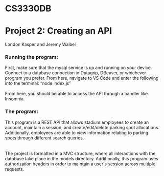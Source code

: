 # CS3330DB
# Project 2: Creating an API
London Kasper and Jeremy Waibel
### Running the program:
First, make sure that the mysql service is up and running on your device. Connect to a database connection in Datagrip, DBeaver, or whichever program you prefer. From here, navigate to VS Code and enter the following into the terminal: “node index.js”<br></br>
From here, you should be able to access the API through a handler like Insomnia. 
### The program:
This program is a REST API that allows stadium employees to create an account, maintain a session, and create/edit/delete parking spot allocations. Additionally, employees are able to view information relating to parking spots through different search queries.  
<br></br> The project is formatted in a MVC structure, where all interactions with the database take place in the models directory. 
Additionally, this program uses authorization headers in order to maintain a user's session across multiple requests. 